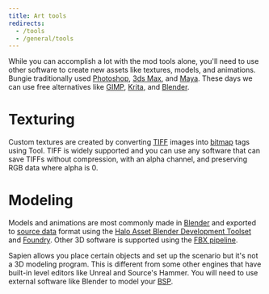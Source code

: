 ```yaml
---
title: Art tools
redirects:
  - /tools
  - /general/tools
---
```

While you can accomplish a lot with the mod tools alone, you'll need to use other software to create new assets like textures, models, and animations. Bungie traditionally used [Photoshop](~), [3ds Max](~3dsmax), and [Maya](~). These days we can use free alternatives like [GIMP](~), [Krita](~), and [Blender](~).

# Texturing
Custom textures are created by converting [TIFF][wiki-tiff] images into [bitmap](~h1/tags/bitmap) tags using Tool. TIFF is widely supported and you can use any software that can save TIFFs without compression, with an alpha channel, and preserving RGB data where alpha is 0.

# Modeling
Models and animations are most commonly made in [Blender](~) and exported to [source data](~) format using the [Halo Asset Blender Development Toolset](~halo-asset-blender-development-toolset) and [Foundry](~). Other 3D software is supported using the [FBX pipeline](~fbx).

Sapien allows you place certain objects and set up the scenario but it's not a 3D modeling program. This is different from some other engines that have built-in level editors like Unreal and Source's Hammer. You will need to use external software like Blender to model your [BSP](~h1/tags/scenario_structure_bsp).

[wiki-tiff]: https://en.wikipedia.org/wiki/TIFF